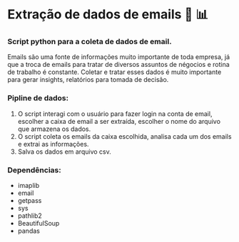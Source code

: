 # Extração de dados de emails :incoming_envelope: :bar_chart:
### Script python para a coleta de dados de email.
Emails são uma fonte de informações muito importante de toda empresa, já que a troca de emails para tratar de diversos assuntos de négocios e rotina de trabalho é constante. Coletar e tratar esses dados é muito importante para gerar insights, relatórios para tomada de decisão.
### Pipline de dados:
1. O script interagi com o usuário para fazer login na conta de email, escolher a caixa de email a ser extraída, escolher o nome do arquivo que armazena os dados.
2. O script coleta os emails da caixa escolhida, analisa cada um dos emails e extrai as informações.
3. Salva os dados em arquivo csv.

### Dependências:
* imaplib 
*  email
* getpass
* sys
* pathlib2
* BeautifulSoup
* pandas
